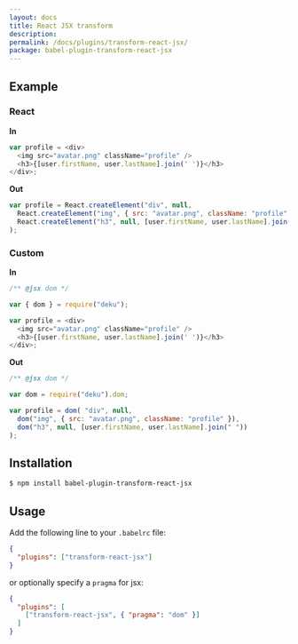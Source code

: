 ```yaml
---
layout: docs
title: React JSX transform
description:
permalink: /docs/plugins/transform-react-jsx/
package: babel-plugin-transform-react-jsx
---
```


## Example

### React

**In**

```javascript
var profile = <div>
  <img src="avatar.png" className="profile" />
  <h3>{[user.firstName, user.lastName].join(' ')}</h3>
</div>;
```

**Out**

```javascript
var profile = React.createElement("div", null,
  React.createElement("img", { src: "avatar.png", className: "profile" }),
  React.createElement("h3", null, [user.firstName, user.lastName].join(" "))
);
```

### Custom

**In**

```javascript
/** @jsx dom */

var { dom } = require("deku");

var profile = <div>
  <img src="avatar.png" className="profile" />
  <h3>{[user.firstName, user.lastName].join(' ')}</h3>
</div>;
```

**Out**

```javascript
/** @jsx dom */

var dom = require("deku").dom;

var profile = dom( "div", null,
  dom("img", { src: "avatar.png", className: "profile" }),
  dom("h3", null, [user.firstName, user.lastName].join(" "))
);
```

## Installation

```sh
$ npm install babel-plugin-transform-react-jsx
```

## Usage

Add the following line to your `.babelrc` file:

```json
{
  "plugins": ["transform-react-jsx"]
}
```

or optionally specify a `pragma` for jsx:

```json
{
  "plugins": [
    ["transform-react-jsx", { "pragma": "dom" }]
  ]
}
```
